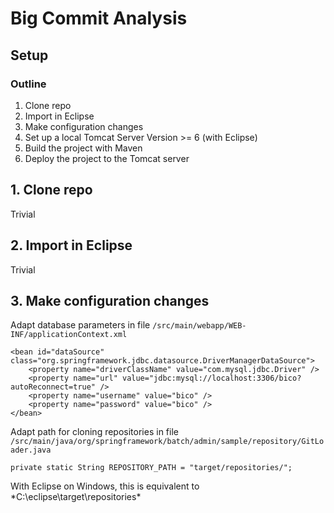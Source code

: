# Big Commit Analysis #

## Setup ##

### Outline ###

1. Clone repo
2. Import in Eclipse
3. Make configuration changes
3. Set up a local Tomcat Server Version >= 6 (with Eclipse)
4. Build the project with Maven
5. Deploy the project to the Tomcat server

## 1. Clone repo ##
Trivial
## 2. Import in Eclipse ##
Trivial
## 3. Make configuration changes ##
Adapt database parameters in file
`/src/main/webapp/WEB-INF/applicationContext.xml`

	<bean id="dataSource" class="org.springframework.jdbc.datasource.DriverManagerDataSource">
		<property name="driverClassName" value="com.mysql.jdbc.Driver" />
		<property name="url" value="jdbc:mysql://localhost:3306/bico?autoReconnect=true" />
		<property name="username" value="bico" />
		<property name="password" value="bico" />
	</bean>

Adapt path for cloning repositories in file
`/src/main/java/org/springframework/batch/admin/sample/repository/GitLoader.java`

`private static String REPOSITORY_PATH = "target/repositories/";`

With Eclipse on Windows, this is equivalent to *C:\eclipse\target\repositories\*